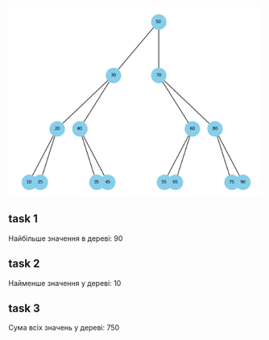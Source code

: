 ![graph](images/graph.png)

## task 1

Найбільше значення в дереві: 90

## task 2

Найменше значення у дереві: 10

## task 3

Сума всіх значень у дереві: 750
